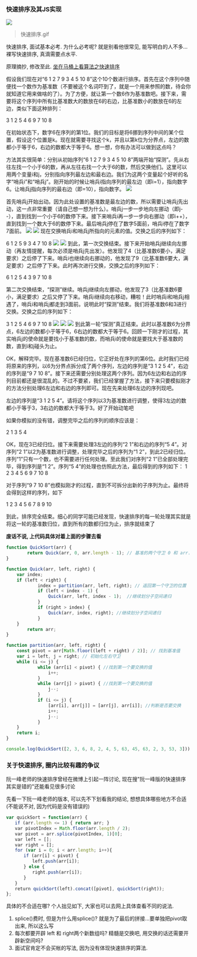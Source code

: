 ### 快速排序及其JS实现
![](https://upload-images.jianshu.io/upload_images/1867034-cd65e35d7dce5045.gif?imageMogr2/auto-orient/)
>快速排序.gif

快速排序, 面试基本必考. 为什么必考呢? 就是别看他很常见, 能写明白的人不多...裸写快速排序, 真滴需要点水平.

原理摘抄, 修改至此. [坐在马桶上看算法之快速排序](http://developer.51cto.com/art/201403/430986.htm)

假设我们现在对“6  1  2 7  9  3  4  5 10  8”这个10个数进行排序。首先在这个序列中随便找一个数作为基准数（不要被这个名词吓到了，就是一个用来参照的数，待会你就知道它用来做啥的了）。为了方便，就让第一个数6作为基准数吧。接下来，需要将这个序列中所有比基准数大的数放在6的右边，比基准数小的数放在6的左边，类似下面这种排列：

3  1  2 5  4  6  9 7  10  8

在初始状态下，数字6在序列的第1位。我们的目标是将6挪到序列中间的某个位置，假设这个位置是k。现在就需要寻找这个k，并且以第k位为分界点，左边的数都小于等于6，右边的数都大于等于6。想一想，你有办法可以做到这点吗？

方法其实很简单：分别从初始序列“6  1  2 7  9  3  4  5 10  8”两端开始“探测”。先从右往左找一个小于6的数，再从左往右找一个大于6的数，然后交换他们。这里可以用两个变量i和j，分别指向序列最左边和最右边。我们为这两个变量起个好听的名字“哨兵i”和“哨兵j”。刚开始的时候让哨兵i指向序列的最左边（即i=1），指向数字6。让哨兵j指向序列的最右边（即=10），指向数字。
![](http://s9.51cto.com/wyfs02/M00/1A/00/wKioL1MUSNWg3HhPAAAfgmnJY0E832.jpg-wh_651x-s_2122757912.jpg)

首先哨兵j开始出动。因为此处设置的基准数是最左边的数，所以需要让哨兵j先出动，这一点非常重要（请自己想一想为什么）。哨兵j一步一步地向左挪动（即j--），直到找到一个小于6的数停下来。接下来哨兵i再一步一步向右挪动（即i++），直到找到一个数大于6的数停下来。最后哨兵j停在了数字5面前，哨兵i停在了数字7面前。
![](http://s3.51cto.com/wyfs02/M00/1A/00/wKioL1MUSNbjWRw9AAAfljx73DY807.jpg)
![](http://s9.51cto.com/wyfs02/M00/19/FF/wKiom1MUSP7gBX4VAAAaPLt4QB0783.jpg)
现在交换哨兵i和哨兵j所指向的元素的值。交换之后的序列如下：

6  1  2  5  9 3  4  7  10  8
![](http://s7.51cto.com/wyfs02/M00/19/FF/wKiom1MUSQCzWy0UAAAe9Ihqgcs108.jpg)
![](http://s7.51cto.com/wyfs02/M01/19/FF/wKiom1MUSQOCyGOFAAAbW4sRFRs031.jpg)
到此，第一次交换结束。接下来开始哨兵j继续向左挪动（再友情提醒，每次必须是哨兵j先出发）。他发现了4（比基准数6要小，满足要求）之后停了下来。哨兵i也继续向右挪动的，他发现了9（比基准数6要大，满足要求）之后停了下来。此时再次进行交换，交换之后的序列如下：

6  1  2 5  4  3  9  7 10  8

第二次交换结束，“探测”继续。哨兵j继续向左挪动，他发现了3（比基准数6要小，满足要求）之后又停了下来。哨兵i继续向右移动，糟啦！此时哨兵i和哨兵j相遇了，哨兵i和哨兵j都走到3面前。说明此时“探测”结束。我们将基准数6和3进行交换。交换之后的序列如下：

3  1 2  5  4  6  9 7  10  8
![](http://s2.51cto.com/wyfs02/M01/19/FF/wKiom1MUSQWiPameAAAawpa4u98529.jpg)
![](http://s3.51cto.com/wyfs02/M02/19/FF/wKiom1MUSQizZS4AAAAg4BoYKU8539.jpg)
![](http://s3.51cto.com/wyfs02/M00/19/FF/wKiom1MUSQqSkSkpAAAchtx6GUg755.jpg)
到此第一轮“探测”真正结束。此时以基准数6为分界点，6左边的数都小于等于6，6右边的数都大于等于6。回顾一下刚才的过程，其实哨兵j的使命就是要找小于基准数的数，而哨兵i的使命就是要找大于基准数的数，直到i和j碰头为止。

OK，解释完毕。现在基准数6已经归位，它正好处在序列的第6位。此时我们已经将原来的序列，以6为分界点拆分成了两个序列，左边的序列是“3  1 2  5  4”，右边的序列是“9  7  10  8”。接下来还需要分别处理这两个序列。因为6左边和右边的序列目前都还是很混乱的。不过不要紧，我们已经掌握了方法，接下来只要模拟刚才的方法分别处理6左边和右边的序列即可。现在先来处理6左边的序列现吧。

左边的序列是“3  1  2 5  4”。请将这个序列以3为基准数进行调整，使得3左边的数都小于等于3，3右边的数都大于等于3。好了开始动笔吧

如果你模拟的没有错，调整完毕之后的序列的顺序应该是：

2  1  3  5  4

OK，现在3已经归位。接下来需要处理3左边的序列“2 1”和右边的序列“5 4”。对序列“2 1”以2为基准数进行调整，处理完毕之后的序列为“1 2”，到此2已经归位。序列“1”只有一个数，也不需要进行任何处理。至此我们对序列“2 1”已全部处理完毕，得到序列是“1 2”。序列“5 4”的处理也仿照此方法，最后得到的序列如下：
1  2  3 4  5  6 9  7  10  8

对于序列“9  7  10  8”也模拟刚才的过程，直到不可拆分出新的子序列为止。最终将会得到这样的序列，如下

1  2  3 4  5  6  7  8 9  10

到此，排序完全结束。细心的同学可能已经发现，快速排序的每一轮处理其实就是将这一轮的基准数归位，直到所有的数都归位为止，排序就结束了

**废话不说, 上代码具体对着上面的步骤去看**
```javascript
function QuickSort(arr) {
    	return Quick(arr, 0, arr.length - 1); // 基准的两个守卫 0 和 arr.length - 1
}

function Quick(arr, left, right) {
    var index;
    if (left < right) {
        	index = partition(arr, left, right); // 返回第一个守卫的位置
			if (left < index - 1) {
				Quick(arr, left, index - 1);  //继续划分子空间递归
			}
			if (right > index) {
				Quick(arr, index, right); //继续划分子空间递归
			}
    }
    	return arr;
}

function partition(arr, left, right) {
    const pivot = arr[Math.floor((left + right) / 2)]; // 找到基准值
    var i = left, j = right; // 初始化左右守卫
    while (i <= j) {
			while (arr[i] < pivot) { //找到第一个要交换的值
				i++;
			}
			while (arr[j] > pivot) { //找到第一个要交换的值
				j--;
			}
			if (i <= j) {
				[arr[i], arr[j]] = [arr[j], arr[i]]; //判断是否要交换
				i++;
				j--;
			}
    }
    return i;
}

console.log(QuickSort([2, 3, 6, 8, 2, 4, 5, 63, 45, 63, 2, 3, 53, 3]))
```

### 关于快速排序, 圈内比较有趣的争议

阮一峰老师的快速排序曾经在微博上引起一阵讨论, 现在搜"阮一峰版的快速排序其实是错的"还能看见很多讨论

先看一下阮一峰老师的版本, 可以先不下划看我的结论, 想想具体哪些地方不合适(不能说不对, 因为代码是没有错误的)
```javascript
var quickSort = function(arr) {
　　if (arr.length <= 1) { return arr; }
　　var pivotIndex = Math.floor(arr.length / 2);
　　var pivot = arr.splice(pivotIndex, 1)[0];
　　var left = [];
　　var right = [];
　　for (var i = 0; i < arr.length; i++){
　　　　if (arr[i] < pivot) {
　　　　　　left.push(arr[i]);
　　　　} else {
　　　　　　right.push(arr[i]);
　　　　}
　　}
　　return quickSort(left).concat([pivot], quickSort(right));
};
```
具体的不合适在哪?
个人拙见如下, 大家也可以去网上具体查看不同的说法.
1. splice()费时, 但是为什么用splice()? 就是为了最后的拼接...要单独把pivot取出来, 所以这么写
2. 每次都要开辟 left 和 right两个新数组吗? 精髓是交换吧, 用交换的话还需要开辟新空间吗?
3. 面试官肯定不会买帐的写法, 因为没有体现快速排序的算法.